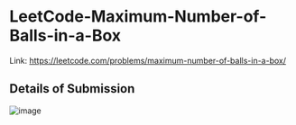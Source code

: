 # LeetCode-Maximum-Number-of-Balls-in-a-Box
Link: https://leetcode.com/problems/maximum-number-of-balls-in-a-box/
## Details of Submission
![image](https://user-images.githubusercontent.com/51401355/226177286-3086d67d-65ab-42e2-b386-4d5a7e83f66d.png)
